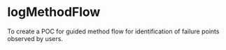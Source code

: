 # logMethodFlow
To create a POC for guided method flow for identification of failure points observed by users.